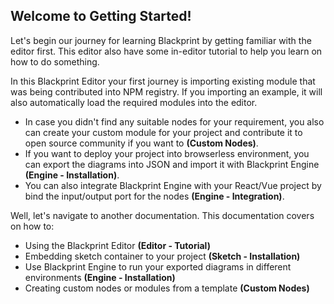 ## Welcome to Getting Started!
Let's begin our journey for learning Blackprint by getting familiar with the editor first. This editor also have some in-editor tutorial to help you learn on how to do something.

In this Blackprint Editor your first journey is importing existing module that was being contributed into NPM registry. If you importing an example, it will also automatically load the required modules into the editor.
- In case you didn't find any suitable nodes for your requirement, you also can create your custom module for your project and contribute it to open source community if you want to **(Custom Nodes)**.
- If you want to deploy your project into browserless environment, you can export the diagrams into JSON and import it with Blackprint Engine **(Engine - Installation)**.
- You can also integrate Blackprint Engine with your React/Vue project by bind the input/output port for the nodes **(Engine - Integration)**.

Well, let's navigate to another documentation. This documentation covers on how to:
- Using the Blackprint Editor **(Editor - Tutorial)**
- Embedding sketch container to your project **(Sketch - Installation)**
- Use Blackprint Engine to run your exported diagrams in different environments **(Engine - Installation)**
- Creating custom nodes or modules from a template **(Custom Nodes)**